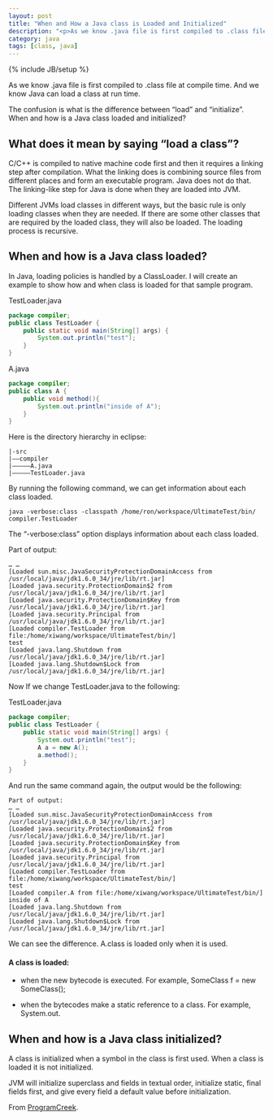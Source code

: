 ```yaml
---
layout: post
title: "When and How a Java class is Loaded and Initialized"
description: "<p>As we know .java file is first compiled to .class file at compile time. And we know Java can load a class at run time.</p><p>The confusion is what is the difference between 'load' and 'initialize'. When and how is a Java class loaded and initialized?</p><p>What does it mean by saying 'load a class' ?</p>"
category: java
tags: [class, java]
---
```

{% include JB/setup %}

As we know .java file is first compiled to .class file at compile time. And we know Java can load a class at run time.

The confusion is what is the difference between “load” and “initialize”. When and how is a Java class loaded and initialized?

## What does it mean by saying “load a class”?

C/C++ is compiled to native machine code first and then it requires a linking step after compilation. What the linking does is combining source files from different places and form an executable program. Java does not do that. The linking-like step for Java is done when they are loaded into JVM.

Different JVMs load classes in different ways, but the basic rule is only loading classes when they are needed. If there are some other classes that are required by the loaded class, they will also be loaded. The loading process is recursive.

## When and how is a Java class loaded?

In Java, loading policies is handled by a ClassLoader. I will create an example to show how and when class is loaded for that sample program.

TestLoader.java

```java
package compiler;
public class TestLoader {
	public static void main(String[] args) {
		System.out.println("test");
	}
}
```

A.java

```java
package compiler;
public class A {
	public void method(){
		System.out.println("inside of A");
	}
}
```

Here is the directory hierarchy in eclipse:

```
|-src
|—–compiler
|————–A.java
|————–TestLoader.java
```

By running the following command, we can get information about each class loaded.

`java -verbose:class -classpath /home/ron/workspace/UltimateTest/bin/ compiler.TestLoader`

The “-verbose:class” option displays information about each class loaded.

Part of output:

```
… …
[Loaded sun.misc.JavaSecurityProtectionDomainAccess from /usr/local/java/jdk1.6.0_34/jre/lib/rt.jar]
[Loaded java.security.ProtectionDomain$2 from /usr/local/java/jdk1.6.0_34/jre/lib/rt.jar]
[Loaded java.security.ProtectionDomain$Key from /usr/local/java/jdk1.6.0_34/jre/lib/rt.jar]
[Loaded java.security.Principal from /usr/local/java/jdk1.6.0_34/jre/lib/rt.jar]
[Loaded compiler.TestLoader from file:/home/xiwang/workspace/UltimateTest/bin/]
test
[Loaded java.lang.Shutdown from /usr/local/java/jdk1.6.0_34/jre/lib/rt.jar]
[Loaded java.lang.Shutdown$Lock from /usr/local/java/jdk1.6.0_34/jre/lib/rt.jar]
```

Now If we change TestLoader.java to the following:

TestLoader.java

```java
package compiler;
public class TestLoader {
	public static void main(String[] args) {
		System.out.println("test");
		A a = new A();
		a.method();
	}
}
```
And run the same command again, the output would be the following:

```
Part of output:
… …
[Loaded sun.misc.JavaSecurityProtectionDomainAccess from /usr/local/java/jdk1.6.0_34/jre/lib/rt.jar]
[Loaded java.security.ProtectionDomain$2 from /usr/local/java/jdk1.6.0_34/jre/lib/rt.jar]
[Loaded java.security.ProtectionDomain$Key from /usr/local/java/jdk1.6.0_34/jre/lib/rt.jar]
[Loaded java.security.Principal from /usr/local/java/jdk1.6.0_34/jre/lib/rt.jar]
[Loaded compiler.TestLoader from file:/home/xiwang/workspace/UltimateTest/bin/]
test
[Loaded compiler.A from file:/home/xiwang/workspace/UltimateTest/bin/]
inside of A
[Loaded java.lang.Shutdown from /usr/local/java/jdk1.6.0_34/jre/lib/rt.jar]
[Loaded java.lang.Shutdown$Lock from /usr/local/java/jdk1.6.0_34/jre/lib/rt.jar]
```

We can see the difference. A.class is loaded only when it is used.

#### A class is loaded:

- when the new bytecode is executed. For example, SomeClass f = new SomeClass();

- when the bytecodes make a static reference to a class. For example, System.out.


## When and how is a Java class initialized?

A class is initialized when a symbol in the class is first used. When a class is loaded it is not initialized.

JVM will initialize superclass and fields in textual order, initialize static, final fields first, and give every field a default value before initialization.

From [ProgramCreek](http://www.programcreek.com/2013/01/when-and-how-a-java-class-is-loaded-and-initialized/).
